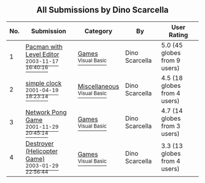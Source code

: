 ﻿<div align="center">

## All Submissions by Dino Scarcella

</div>

No.  | Submission | Category | By   | User Rating
---- | ---------- | -------- | ---- | -----------
1 | [Pacman with Level Editor<br /><sup>2003-11-17 16:40:16</sup>](https://github.com/Planet-Source-Code/dino-scarcella-pacman-with-level-editor__1-50450) | [Games<br /><sup>Visual Basic</sup>](../ByCategory/games__1-38.md) | Dino Scarcella | 5.0 (45 globes from 9 users)
2 | [simple clock<br /><sup>2001-04-19 18:23:14</sup>](https://github.com/Planet-Source-Code/dino-scarcella-simple-clock__1-22539) | [Miscellaneous<br /><sup>Visual Basic</sup>](../ByCategory/miscellaneous__1-1.md) | Dino Scarcella | 4.5 (18 globes from 4 users)
3 | [Network Pong Game<br /><sup>2001-11-29 20:45:14</sup>](https://github.com/Planet-Source-Code/dino-scarcella-network-pong-game__1-34345) | [Games<br /><sup>Visual Basic</sup>](../ByCategory/games__1-38.md) | Dino Scarcella | 4.7 (14 globes from 3 users)
4 | [Destroyer \(Helicopter Game\)<br /><sup>2003-01-29 22:56:44</sup>](https://github.com/Planet-Source-Code/dino-scarcella-destroyer-helicopter-game__1-42807) | [Games<br /><sup>Visual Basic</sup>](../ByCategory/games__1-38.md) | Dino Scarcella | 3.3 (13 globes from 4 users)
